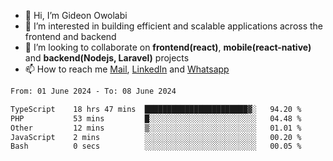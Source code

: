 - 👋 Hi, I’m Gideon Owolabi
- 👀 I’m interested in building efficient and scalable applications across the frontend and backend
- 💞️ I’m looking to collaborate on <b>frontend(react)</b>, <b>mobile(react-native)</b> and <b>backend(Nodejs, Laravel)</b> projects
- 📫 How to reach me <a href="mailto:gideoniyin2021@gmail.com">Mail</a>, <a href="https://www.linkedin.com/in/gideon-owolabi-9b667a232/">LinkedIn</a> and <a href="https://wa.me/2348055377085">Whatsapp</a>

<!---
gude1/gude1 is a ✨ special ✨ repository because its `README.md` (this file) appears on your GitHub profile.
You can click the Preview link to take a look at your changes.
--->

<!--START_SECTION:waka-->

```txt
From: 01 June 2024 - To: 08 June 2024

TypeScript    18 hrs 47 mins  ███████████████████████▓░   94.20 %
PHP           53 mins         █░░░░░░░░░░░░░░░░░░░░░░░░   04.48 %
Other         12 mins         ▒░░░░░░░░░░░░░░░░░░░░░░░░   01.01 %
JavaScript    2 mins          ░░░░░░░░░░░░░░░░░░░░░░░░░   00.20 %
Bash          0 secs          ░░░░░░░░░░░░░░░░░░░░░░░░░   00.05 %
```

<!--END_SECTION:waka-->
